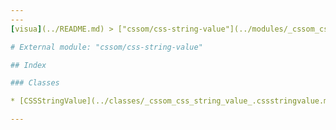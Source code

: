 ```yaml
---
---
[visua](../README.md) > ["cssom/css-string-value"](../modules/_cssom_css_string_value_.md)

# External module: "cssom/css-string-value"

## Index

### Classes

* [CSSStringValue](../classes/_cssom_css_string_value_.cssstringvalue.md)

---
```


